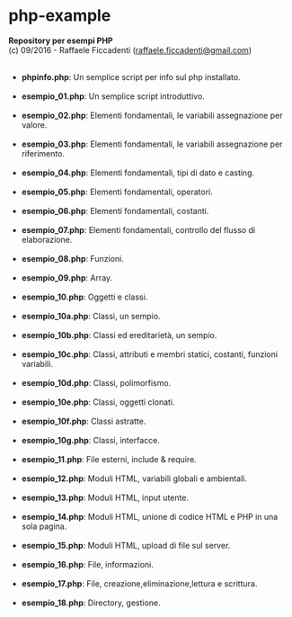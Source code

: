 # php-example
<strong> Repository per esempi PHP </strong>
<br>
(c) 09/2016 - Raffaele Ficcadenti (raffaele.ficcadenti@gmail.com) 
<ul>
	<br>
	<li><b>phpinfo.php</b>: Un semplice script per info sul php installato.</li>
	<br>
	<li><b>esempio_01.php</b>: Un semplice script introduttivo.</li>
	<br>
	<li><b>esempio_02.php</b>: Elementi fondamentali, le variabili assegnazione per valore.</li>
	<br>
	<li><b>esempio_03.php</b>: Elementi fondamentali, le variabili assegnazione per riferimento.</li>
	<br>
	<li><b>esempio_04.php</b>: Elementi fondamentali, tipi di dato e casting.</li>
	<br>
	<li><b>esempio_05.php</b>: Elementi fondamentali, operatori.</li>
	<br>
	<li><b>esempio_06.php</b>: Elementi fondamentali, costanti.</li>
	<br>
	<li><b>esempio_07.php</b>: Elementi fondamentali, controllo del flusso di elaborazione.</li>
	<br>
	<li><b>esempio_08.php</b>: Funzioni.</li>
	<br>
	<li><b>esempio_09.php</b>: Array.</li>
	<br>
	<li><b>esempio_10.php</b>: Oggetti e classi.</li>
	<br>
	<li><b>esempio_10a.php</b>: Classi, un sempio.</li>
	<br>
	<li><b>esempio_10b.php</b>: Classi ed ereditarietà, un sempio.</li>
	<br>
	<li><b>esempio_10c.php</b>: Classi, attributi e membri statici, costanti, funzioni variabili.</li>
	<br>
	<li><b>esempio_10d.php</b>: Classi, polimorfismo.</li>
	<br>
	<li><b>esempio_10e.php</b>: Classi, oggetti clonati.</li>
	<br>
	<li><b>esempio_10f.php</b>: Classi astratte.</li>
	<br>
	<li><b>esempio_10g.php</b>: Classi, interfacce.</li>
	<br>
	<li><b>esempio_11.php</b>: File esterni, include & require.</li>
	<br>
	<li><b>esempio_12.php</b>: Moduli HTML, variabili globali e ambientali.</li>
	<br>
	<li><b>esempio_13.php</b>: Moduli HTML, input utente.</li>
	<br>
	<li><b>esempio_14.php</b>: Moduli HTML, unione di codice HTML e PHP in una sola pagina.</li>
	<br>
	<li><b>esempio_15.php</b>: Moduli HTML, upload di file sul server.</li>
	<br>
	<li><b>esempio_16.php</b>: File, informazioni.</li>
	<br>
	<li><b>esempio_17.php</b>: File, creazione,eliminazione,lettura e scrittura.</li>
	<br>
	<li><b>esempio_18.php</b>: Directory, gestione.</li>
</ul>
